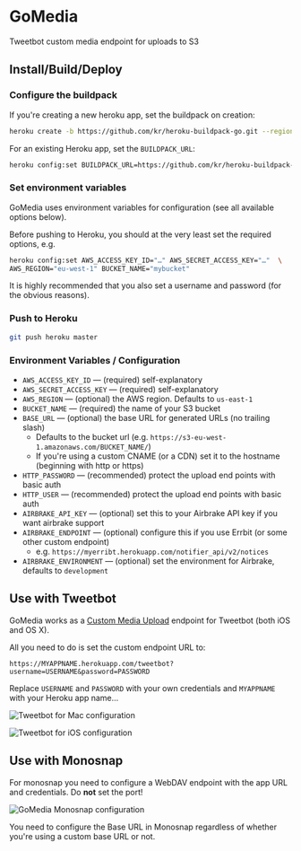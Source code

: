 # GoMedia

Tweetbot custom media endpoint for uploads to S3

## Install/Build/Deploy

### Configure the buildpack

If you're creating a new heroku app, set the buildpack on creation:

```sh
heroku create -b https://github.com/kr/heroku-buildpack-go.git --region=eu
```

For an existing Heroku app, set the `BUILDPACK_URL`:

```sh
heroku config:set BUILDPACK_URL=https://github.com/kr/heroku-buildpack-go.git
```

### Set environment variables

GoMedia uses environment variables for configuration (see all available options below).

Before pushing to Heroku, you should at the very least set the required options, e.g.

```sh
heroku config:set AWS_ACCESS_KEY_ID="…" AWS_SECRET_ACCESS_KEY="…"  \
AWS_REGION="eu-west-1" BUCKET_NAME="mybucket"
```

It is highly recommended that you also set a username and password (for the obvious reasons).

### Push to Heroku

```sh
git push heroku master
```

### Environment Variables / Configuration

* `AWS_ACCESS_KEY_ID` — (required) self-explanatory
* `AWS_SECRET_ACCESS_KEY` — (required) self-explanatory
* `AWS_REGION` — (optional) the AWS region. Defaults to `us-east-1`
* `BUCKET_NAME` — (required) the name of your S3 bucket
* `BASE_URL` — (optional) the base URL for generated URLs (no trailing slash)
    * Defaults to the bucket url (e.g. `https://s3-eu-west-1.amazonaws.com/BUCKET_NAME/`)
    * If you're using a custom CNAME (or a CDN) set it to the hostname (beginning with http or https)
* `HTTP_PASSWORD` — (recommended) protect the upload end points with basic auth
* `HTTP_USER` — (recommended) protect the upload end points with basic auth
* `AIRBRAKE_API_KEY` — (optional) set this to your Airbrake API key if you want airbrake support
* `AIRBRAKE_ENDPOINT` — (optional) configure this if you use Errbit (or some other custom endpoint)
    * e.g. `https://myerribt.herokuapp.com/notifier_api/v2/notices`
* `AIRBRAKE_ENVIRONMENT` — (optional) set the environment for Airbrake, defaults to `development`

## Use with Tweetbot

GoMedia works as a [Custom Media Upload][custom] endpoint for Tweetbot (both iOS and OS X).

All you need to do is set the custom endpoint URL to:

```
https://MYAPPNAME.herokuapp.com/tweetbot?username=USERNAME&password=PASSWORD
```

Replace `USERNAME` and `PASSWORD` with your own credentials and `MYAPPNAME` with your Heroku app name…

![Tweetbot for Mac configuration][tweetbot-mac]

![Tweetbot for iOS configuration][tweetbot-ios]

[custom]: http://tapbots.net/tweetbot/custom_media/
[tweetbot-mac]: http://shots.matiaskorhonen.fi/tweetbot-mac-gomedia_nibjww.png
[tweetbot-ios]: http://shots.matiaskorhonen.fi/tweetbot-ios-gomedia_nibjwd.png

## Use with Monosnap

For monosnap you need to configure a WebDAV endpoint with the app URL and credentials. Do **not** set the port!

![GoMedia Monosnap configuration][monoconf]

You need to configure the Base URL in Monosnap regardless of whether you're using a custom base URL or not.

[monoconf]: http://shots.matiaskorhonen.fi/monosnap-gomedia-configuration_nibjb9.png

